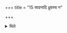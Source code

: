+++
title = "15 सादनादि ध्रुवस्य न"

+++

<details><summary>थिते</summary>

सादनादि ध्रुवस्य न यजमानो मूत्रं करोत्यावनयनात् १५
</details>
